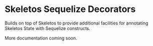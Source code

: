 # Skeletos Sequelize Decorators

Builds on top of Skeletos to provide additional facilities for annotating Skeletos State with Sequelize constructs.

More documentation coming soon.
